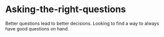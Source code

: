 # Asking-the-right-questions
Better questions lead to better decisions.
Looking to find a way to always have good questions on hand.
